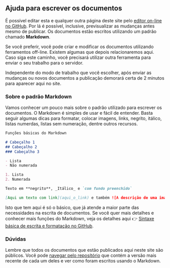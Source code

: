## Ajuda para escrever os documentos

É possível editar esta e qualquer outra página deste site pelo [editor on-line no GitHub](https://github.com/menurapp/public/edit/main/ajuda/README.md). Por lá é possível, inclusive, previsualizar as mudanças antes mesmo de publicar. Os documentos estão escritos utilizando um padrão chamado **Markdown**.

Se você preferir, você pode criar e modificar os documentos utilizando ferramentos off-line. Existem algumas que depois relacionaremos aqui. Caso siga este caminho, você precisará utilizar outra ferramenta para enviar o seu trabalho para o servidor.

Independente do modo de trabalho que você escolher, após enviar as mudanças ou novos documentos a publicação demorará certa de 2 minutos para aparecer aqui no site.
### Sobre o padrão Markdown

Vamos conhecer um pouco mais sobre o padrão utilizado para escrever os documentos. O Markdown é simples de usar e fácil de entender. Basta seguir algumas dicas para formatar, colocar imagens, links, negrito, itálico, listas numerdas, listas sem numeração, dentre outros recursos.

```markdown
Funções básicas do Markdown

# Cabeçalho 1
## Cabeçalho 2
### Cabeçalho 3

- Lista
- Não numerada

1. Lista
2. Numerada

Texto em **negrito**, _Itálico_ e `com fundo preenchido`

[Aqui um texto com link](aqui_o_link) e também ![A descrição de uma imagem](e_o_link_da_imagem)
```

Isto que tem aqui é só o básico, que já atende a maior parte das necessidades na escrita de documentos. Se você quer mais detalhes e conhecer mais funções do Markdown, veja os detalhes aqui 👉
 [Sintaxe básica de escrita e formatação no GitHub](https://docs.github.com/pt/get-started/writing-on-github/getting-started-with-writing-and-formatting-on-github/basic-writing-and-formatting-syntax).

### Dúvidas

Lembre que todos os documentos que estão publicados aqui neste site são públicos. Você pode [navegar pelo reposítório](https://github.com/menurapp/public) que contém a versão mais recente de cada um deles e ver como foram escritos usando o Markdown.
